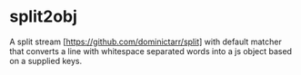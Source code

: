 split2obj
=========

A split stream [https://github.com/dominictarr/split] with default matcher that converts a line with whitespace separated words into a js object based on a supplied keys.
